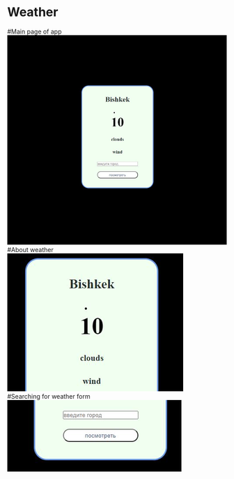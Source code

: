 # Weather


#Main page of app
![Image alt](https://github.com/don0043/Weather/blob/main/firstpagewe.JPG)
<br>
#About weather
![Image alt](https://github.com/don0043/Weather/blob/main/secp.JPG)
<br>
#Searching for weather form
![Image alt](https://github.com/don0043/Weather/blob/main/third.JPG)
